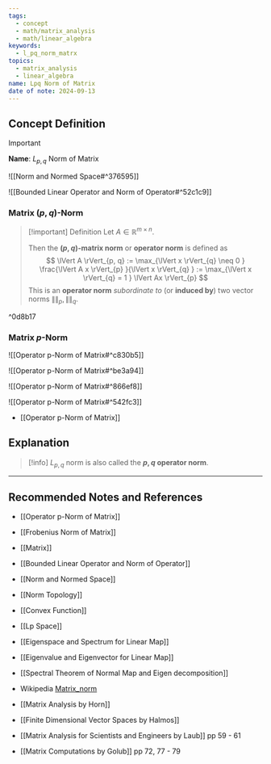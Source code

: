 ```yaml
---
tags:
  - concept
  - math/matrix_analysis
  - math/linear_algebra
keywords:
  - l_pq_norm_matrx
topics:
  - matrix_analysis
  - linear_algebra
name: Lpq Norm of Matrix
date of note: 2024-09-13
---
```


## Concept Definition

>[!important]
>**Name**: $L_{p,q}$ Norm of Matrix

![[Norm and Normed Space#^376595]]

![[Bounded Linear Operator and Norm of Operator#^52c1c9]]


### Matrix $(p,q)$-Norm

>[!important] Definition
>Let $A \in \mathbb{R}^{m\times n}$. 
>
>Then the **$(p,q)$-matrix norm** or **operator norm** is defined as 
>$$
>\lVert A \rVert_{p, q} := \max_{\lVert x \rVert_{q} \neq 0 } \frac{\lVert A x \rVert_{p} }{\lVert x \rVert_{q} } := \max_{\lVert x \rVert_{q} = 1 } \lVert Ax \rVert_{p} 
>$$
>This is an **operator norm** _subordinate to_ (or **induced by**) two vector norms $\lVert  \rVert_{p}, \lVert  \rVert_{q}.$

^0d8b17

### Matrix $p$-Norm

![[Operator p-Norm of Matrix#^c830b5]]

![[Operator p-Norm of Matrix#^be3a94]]

![[Operator p-Norm of Matrix#^866ef8]]

![[Operator p-Norm of Matrix#^542fc3]]

- [[Operator p-Norm of Matrix]]


## Explanation

>[!info]
>$L_{p,q}$ norm is also called the **$p,q$ operator norm**.



-----------
##  Recommended Notes and References


- [[Operator p-Norm of Matrix]]
- [[Frobenius Norm of Matrix]]
- [[Matrix]]

- [[Bounded Linear Operator and Norm of Operator]]
- [[Norm and Normed Space]]
- [[Norm Topology]]
- [[Convex Function]]


- [[Lp Space]]
- [[Eigenspace and Spectrum for Linear Map]]
- [[Eigenvalue and Eigenvector for Linear Map]]
- [[Spectral Theorem of Normal Map and Eigen decomposition]]
- Wikipedia [Matrix_norm](https://en.wikipedia.org/wiki/Matrix_norm)


- [[Matrix Analysis by Horn]]
- [[Finite Dimensional Vector Spaces by Halmos]]
- [[Matrix Analysis for Scientists and Engineers by Laub]] pp 59 - 61
- [[Matrix Computations by Golub]] pp 72, 77 - 79